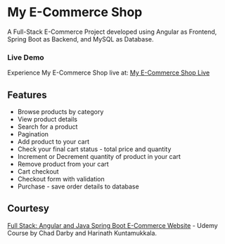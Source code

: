 # My E-Commerce Shop

A Full-Stack E-Commerce Project developed using Angular as Frontend, Spring Boot as Backend, and MySQL as Database.

### Live Demo
Experience My E-Commerce Shop live at: [My E-Commerce Shop Live](https://geraldoliva.github.io/angular-ecommerce/)

## Features

- Browse products by category
- View product details
- Search for a product
- Pagination
- Add product to your cart
- Check your final cart status - total price and quantity
- Increment or Decrement quantity of product in your cart
- Remove product from your cart
- Cart checkout
- Checkout form with validation
- Purchase - save order details to database

## Courtesy

[Full Stack: Angular and Java Spring Boot E-Commerce Website](https://www.udemy.com/course/full-stack-angular-spring-boot-tutorial/) - Udemy Course by Chad Darby and Harinath Kuntamukkala.
